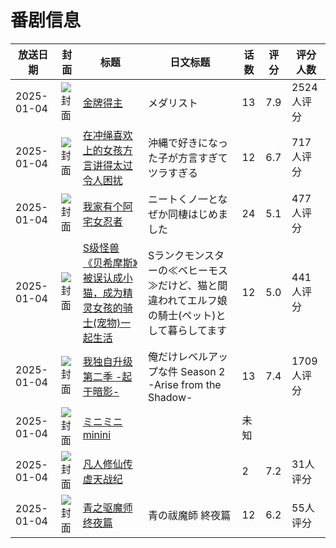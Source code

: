 # 番剧信息

|放送日期|封面|标题|日文标题|话数|评分|评分人数|
|---|---|---|---|---|---|---|
|2025-01-04|![封面](https://lain.bgm.tv/pic/cover/c/ce/3c/430699_hsj90.jpg)|[金牌得主](https://bangumi.tv/subject/430699)|メダリスト|13|7.9|2524人评分|
|2025-01-04|![封面](https://lain.bgm.tv/pic/cover/c/76/82/443930_Jku1A.jpg)|[在冲绳喜欢上的女孩方言讲得太过令人困扰](https://bangumi.tv/subject/443930)|沖縄で好きになった子が方言すぎてツラすぎる|12|6.7|717人评分|
|2025-01-04|![封面](https://lain.bgm.tv/pic/cover/c/8e/1a/479922_xqtl0.jpg)|[我家有个阿宅女忍者](https://bangumi.tv/subject/479922)|ニートくノ一となぜか同棲はじめました|24|5.1|477人评分|
|2025-01-04|![封面](https://lain.bgm.tv/pic/cover/c/0e/9b/485469_qv0QM.jpg)|[S级怪兽《贝希摩斯》被误认成小猫，成为精灵女孩的骑士(宠物)一起生活](https://bangumi.tv/subject/485469)|Sランクモンスターの≪ベヒーモス≫だけど、猫と間違われてエルフ娘の騎士(ペット)として暮らしてます|12|5.0|441人评分|
|2025-01-04|![封面](https://lain.bgm.tv/pic/cover/c/d8/5d/487630_5YZQ6.jpg)|[我独自升级 第二季 -起于暗影-](https://bangumi.tv/subject/487630)|俺だけレベルアップな件 Season 2 -Arise from the Shadow-|13|7.4|1709人评分|
|2025-01-04|![封面](https://lain.bgm.tv/pic/cover/c/9a/e4/529580_333Wq.jpg)|[ミニミニ minini](https://bangumi.tv/subject/529580)||未知|||
|2025-01-04|![封面](https://lain.bgm.tv/pic/cover/c/5b/74/530751_WkaYI.jpg)|[凡人修仙传 虚天战纪](https://bangumi.tv/subject/530751)||2|7.2|31人评分|
|2025-01-04|![封面](https://lain.bgm.tv/pic/cover/c/1f/6a/531834_h383L.jpg)|[青之驱魔师 终夜篇](https://bangumi.tv/subject/531834)|青の祓魔師 終夜篇|12|6.2|55人评分|
